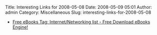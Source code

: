 Title: Interesting Links for 2008-05-08
Date: 2008-05-09 05:01
Author: admin
Category: Miscellaneous
Slug: interesting-links-for-2008-05-08

-   [Free eBooks Tag: Internet/Networking list - Free Download eBooks
    Engine!][]

  [Free eBooks Tag: Internet/Networking list - Free Download eBooks
  Engine!]: http://www.ebookee.com/index.php?tag=3

